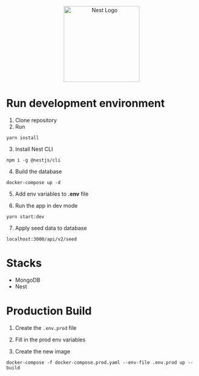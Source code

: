 <p align="center">
  <a href="http://nestjs.com/" target="blank"><img src="https://nestjs.com/img/logo-small.svg" width="200" alt="Nest Logo" /></a>
</p>

# Run development environment

1. Clone repository
2. Run

```
yarn install
```

3. Install Nest CLI

```
npm i -g @nestjs/cli
```

4. Build the database

```
docker-compose up -d
```

5. Add env variables to **.env** file

6. Run the app in dev mode

```
yarn start:dev
```

7. Apply seed data to database

```
localhost:3000/api/v2/seed
```

# Stacks

- MongoDB
- Nest

# Production Build

1. Create the `.env.prod` file

2. Fill in the prod env variables

3. Create the new image

```
docker-compose -f docker-compose.prod.yaml --env-file .env.prod up --build
```
